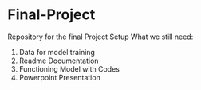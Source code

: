 # Final-Project
Repository for the final Project Setup
What we still need:
1. Data for model training
2. Readme Documentation
3. Functioning Model with Codes
4. Powerpoint Presentation
